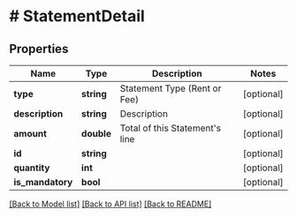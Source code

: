 # # StatementDetail

## Properties

Name | Type | Description | Notes
------------ | ------------- | ------------- | -------------
**type** | **string** | Statement Type (Rent or Fee) | [optional]
**description** | **string** | Description | [optional]
**amount** | **double** | Total of this Statement&#39;s line | [optional]
**id** | **string** |  | [optional]
**quantity** | **int** |  | [optional]
**is_mandatory** | **bool** |  | [optional]

[[Back to Model list]](../../README.md#models) [[Back to API list]](../../README.md#endpoints) [[Back to README]](../../README.md)
